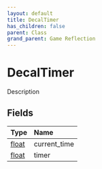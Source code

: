 ```yaml
---
layout: default
title: DecalTimer
has_children: false
parent: Class
grand_parent: Game Reflection
---
```

# DecalTimer
Description 

## Fields
| Type | Name |
|:-------------|:--------------|
| [float](/game-reflection/components/float.md) | current_time |
| [float](/game-reflection/components/float.md) | timer |
